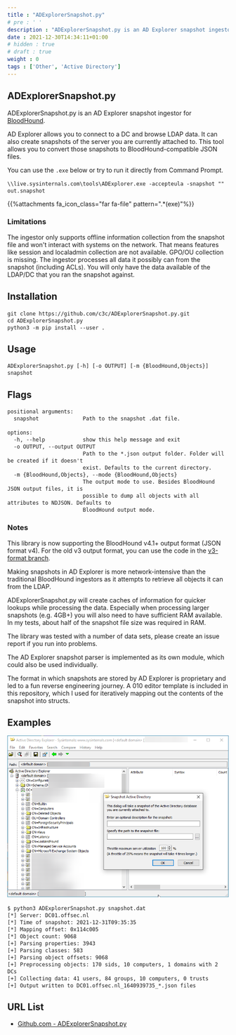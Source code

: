```yaml
---
title : "ADExplorerSnapshot.py"
# pre : ' '
description : "ADExplorerSnapshot.py is an AD Explorer snapshot ingestor for BloodHound."
date : 2021-12-30T14:34:11+01:00
# hidden : true
# draft : true
weight : 0
tags : ['Other', 'Active Directory']
---
```


## ADExplorerSnapshot.py

ADExplorerSnapshot.py is an AD Explorer snapshot ingestor for [BloodHound](https://bloodhound.readthedocs.io/).

AD Explorer allows you to connect to a DC and browse LDAP data. It can also create snapshots of the server you are currently attached to. This tool allows you to convert those snapshots to BloodHound-compatible JSON files.

You can use the `.exe` below or try to run it directly from Command Prompt.

```plain
\\live.sysinternals.com\tools\ADExplorer.exe -accepteula -snapshot "" out.snapshot
```

{{%attachments fa_icon_class="far fa-file" pattern=".*(exe)"%}}

### Limitations

The ingestor only supports offline information collection from the snapshot file and won't interact with systems on the network. That means features like session and localadmin collection are not available. GPO/OU collection is missing. The ingestor processes all data it possibly can from the snapshot (including ACLs). You will only have the data available of the LDAP/DC that you ran the snapshot against.

## Installation

```plain
git clone https://github.com/c3c/ADExplorerSnapshot.py.git
cd ADExplorerSnapshot.py
python3 -m pip install --user .
```

## Usage

```plain
ADExplorerSnapshot.py [-h] [-o OUTPUT] [-m {BloodHound,Objects}] snapshot
```

## Flags

```plain
positional arguments:
  snapshot              Path to the snapshot .dat file.

options:
  -h, --help            show this help message and exit
  -o OUTPUT, --output OUTPUT
                        Path to the *.json output folder. Folder will be created if it doesn't
                        exist. Defaults to the current directory.
  -m {BloodHound,Objects}, --mode {BloodHound,Objects}
                        The output mode to use. Besides BloodHound JSON output files, it is
                        possible to dump all objects with all attributes to NDJSON. Defaults to
                        BloodHound output mode.
```

### Notes

This library is now supporting the BloodHound v4.1+ output format (JSON format v4). For the old v3 output format, you can use the code in the [v3-format branch](https://github.com/c3c/ADExplorerSnapshot.py/tree/v3-format).

Making snapshots in AD Explorer is more network-intensive than the traditional BloodHound ingestors as it attempts to retrieve all objects it can from the LDAP.

ADExplorerSnapshot.py will create caches of information for quicker lookups while processing the data. Especially when processing larger snapshots (e.g. 4GB+) you will also need to have sufficient RAM available. In my tests, about half of the snapshot file size was required in RAM.

The library was tested with a number of data sets, please create an issue report if you run into problems.

The AD Explorer snapshot parser is implemented as its own module, which could also be used individually.

The format in which snapshots are stored by AD Explorer is proprietary and led to a fun reverse engineering journey. A 010 editor template is included in this repository, which I used for iteratively mapping out the contents of the snapshot into structs.

## Examples

![Example](images/adexplorer.png)

```plain
$ python3 ADExplorerSnapshot.py snapshot.dat 
[*] Server: DC01.offsec.nl
[*] Time of snapshot: 2021-12-31T09:35:35
[*] Mapping offset: 0x114c005
[*] Object count: 9068
[+] Parsing properties: 3943
[+] Parsing classes: 583
[+] Parsing object offsets: 9068
[+] Preprocessing objects: 170 sids, 10 computers, 1 domains with 2 DCs
[+] Collecting data: 41 users, 84 groups, 10 computers, 0 trusts
[+] Output written to DC01.offsec.nl_1640939735_*.json files
```

## URL List

- [Github.com - ADExplorerSnapshot.py](https://github.com/c3c/ADExplorerSnapshot.py)
